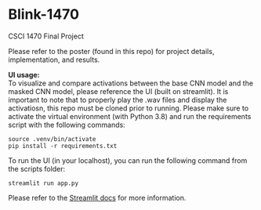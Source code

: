 # Blink-1470
CSCI 1470 Final Project

Please refer to the poster (found in this repo) for project details, implementation, and results.

**UI usage:**  
To visualize and compare activations between the base CNN model and the masked CNN model, please reference the UI (built on streamlit). It is important to note that to properly play the .wav files and display the activatiosn, this repo must be cloned prior to running. Please make sure to activate the virtual environment (with Python 3.8) and run the requirements script with the following commands:
```
source .venv/bin/activate
pip install -r requirements.txt
```
To run the UI (in your localhost), you can run the following command from the scripts folder: 
```
streamlit run app.py
```
Please refer to the [Streamlit docs](https://docs.streamlit.io/en/stable/) for more information.
